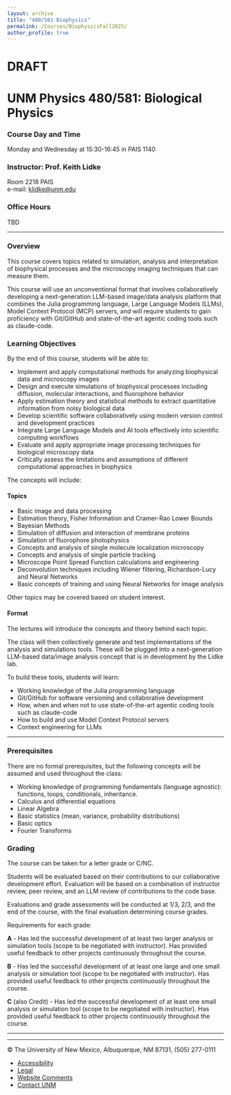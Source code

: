 ```yaml
---
layout: archive
title: "480/581 Biophysics"
permalink: /Courses/BiophysicsFall2025/
author_profile: true
---
```


# DRAFT  

# UNM Physics 480/581: Biological Physics

### Course Day and Time

Monday and Wednesday at 15:30-16:45 in PAIS 1140

### Instructor: Prof. Keith Lidke

Room 2218 PAIS  
e-mail: klidke@unm.edu

### Office Hours

TBD

---

### Overview
This course covers topics related to simulation, analysis and interpretation of biophysical processes and the microscopy imaging techniques that can measure them.  

This course will use an unconventional format that involves collaboratively developing a next-generation LLM-based image/data analysis platform that combines the Julia programming language, Large Language Models (LLMs), Model Context Protocol (MCP) servers, and will require students to gain proficiency with Git/GitHub and state-of-the-art agentic coding tools such as claude-code.         

### Learning Objectives

By the end of this course, students will be able to:

- Implement and apply computational methods for analyzing biophysical data and microscopy images
- Design and execute simulations of biophysical processes including diffusion, molecular interactions, and fluorophore behavior
- Apply estimation theory and statistical methods to extract quantitative information from noisy biological data
- Develop scientific software collaboratively using modern version control and development practices
- Integrate Large Language Models and AI tools effectively into scientific computing workflows
- Evaluate and apply appropriate image processing techniques for biological microscopy data
- Critically assess the limitations and assumptions of different computational approaches in biophysics

The concepts will include: 

#### Topics 
- Basic image and data processing 
- Estimation theory, Fisher Information and Cramer-Rao Lower Bounds
- Bayesian Methods
- Simulation of diffusion and interaction of membrane proteins
- Simulation of fluorophore photophysics 
- Concepts and analysis of single molecule localization microscopy 
- Concepts and analysis of single particle tracking
- Microscope Point Spread Function calculations and engineering
- Deconvolution techniques including Wiener filtering, Richardson-Lucy and Neural Networks
- Basic concepts of training and using Neural Networks for image analysis
   
Other topics may be covered based on student interest.  


#### Format 
The lectures will introduce the concepts and theory behind each topic.  

The class will then collectively generate and test implementations of the analysis and simulations tools.  These will be plugged into a next-generation LLM-based data/image analysis concept that is in development by the Lidke lab.

To build these tools, students will learn: 

- Working knowledge of the Julia programming language
- Git/GitHub for software versioning and collaborative development
- How, when and when not to use state-of-the-art agentic coding tools such as claude-code
- How to build and use Model Context Protocol servers
- Context engineering for LLMs 

---


### Prerequisites 

There are no formal prerequisites, but the following concepts will be assumed and used throughout the class:

- Working knowledge of programming fundamentals (language agnostic): functions, loops, conditionals, inheritance.   
- Calculus and differential equations
- Linear Algebra
- Basic statistics (mean, variance, probability distributions)
- Basic optics   
- Fourier Transforms
 



### Grading
The course can be taken for a letter grade or C/NC.  

Students will be evaluated based on their contributions to our collaborative development effort. Evaluation will be based on a combination of instructor review, peer review, and an LLM review of contributions to the code base.  

Evaluations and grade assessments will be conducted at 1/3, 2/3, and the end of the course, with the final evaluation determining course grades.  

Requirements for each grade:

**A** - Has led the successful development of at least two larger analysis or simulation tools (scope to be negotiated with instructor). Has provided useful feedback to other projects continuously throughout the course.

**B** - Has led the successful development of at least one large and one small analysis or simulation tool (scope to be negotiated with instructor). Has provided useful feedback to other projects continuously throughout the course.

**C** (also Credit) - Has led the successful development of at least one small analysis or simulation tool (scope to be negotiated with instructor). Has provided useful feedback to other projects continuously throughout the course.




---


---

© The University of New Mexico, Albuquerque, NM 87131, (505) 277-0111

- [Accessibility](http://www.unm.edu/accessibility.html)
- [Legal](http://www.unm.edu/legal.html)
- [Website Comments](/website_comments.html)
- [Contact UNM](http://www.unm.edu/contactunm.html)